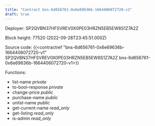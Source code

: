 ```yaml
---
title: "Contract bns-6d656761-0x6e69636b-1664406072720-v1"
draft: true
---
```

Deployer: SP2QVBN37HFSVREV0X0PE03HRZN5EB5EW8S1Z7A2Z


 



Block height: 77520 (2022-09-28T23:45:51.000Z)

Source code: {{<contractref "bns-6d656761-0x6e69636b-1664406072720-v1" SP2QVBN37HFSVREV0X0PE03HRZN5EB5EW8S1Z7A2Z bns-6d656761-0x6e69636b-1664406072720-v1>}}

Functions:

* list-name _private_
* to-bool-response _private_
* change-price _public_
* purchase-name _public_
* unlist-name _public_
* get-current-name _read_only_
* get-listing _read_only_
* is-admin _read_only_
